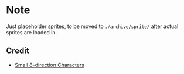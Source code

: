 # Note

Just placeholder sprites, to be moved to `./archive/sprite/` after actual sprites are loaded in.

## Credit

* [Small 8-direction Characters](https://axulart.itch.io/small-8-direction-characters)